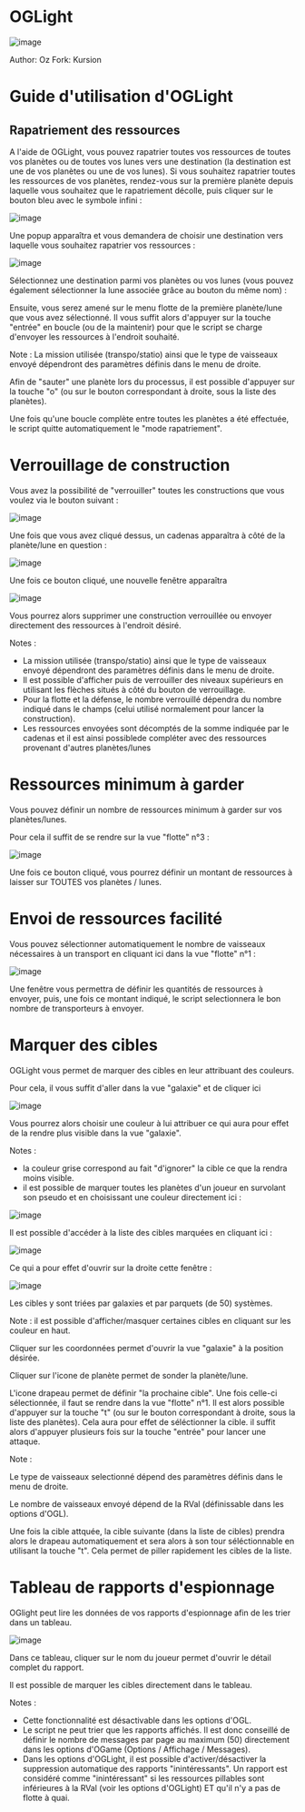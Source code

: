 # OGLight

![image](https://user-images.githubusercontent.com/1087731/189495657-572fa9ef-4aac-4fed-bdbc-596ce117f281.png)

Author: Oz
Fork: Kursion

# Guide d'utilisation d'OGLight
## Rapatriement des ressources

A l'aide de OGLight, vous pouvez rapatrier toutes vos ressources de toutes vos planètes ou de toutes vos lunes vers une destination (la destination est une de vos planètes ou une de vos lunes).
Si vous souhaitez rapatrier toutes les ressources de vos planètes, rendez-vous sur la première planète depuis laquelle vous souhaitez que le rapatriement décolle, puis cliquer sur le bouton bleu avec le symbole infini :

![image](https://user-images.githubusercontent.com/1087731/189495517-a5dbf0b3-a629-49d5-94e6-9307a520e8a1.png)


Une popup apparaîtra et vous demandera de choisir une destination vers laquelle vous souhaitez rapatrier vos ressources :

![image](https://user-images.githubusercontent.com/1087731/189495523-9e09a914-8098-4ed5-b761-dc9f4ab48c6b.png)


Sélectionnez une destination parmi vos planètes ou vos lunes (vous pouvez également sélectionner la lune associée grâce au bouton du même nom) :

Ensuite, vous serez amené sur le menu flotte de la première planète/lune que vous avez sélectionné. Il vous suffit alors d'appuyer sur la touche "entrée" en boucle (ou de la maintenir) pour que le script se charge d'envoyer les ressources à l'endroit souhaité.

Note : La mission utilisée (transpo/statio) ainsi que le type de vaisseaux envoyé dépendront des paramètres définis dans le menu de droite.

Afin de "sauter" une planète lors du processus, il est possible d'appuyer sur la touche "o" (ou sur le bouton correspondant à droite, sous la liste des planètes).

Une fois qu'une boucle complète entre toutes les planètes a été effectuée, le script quitte automatiquement le "mode rapatriement".

# Verrouillage de construction
Vous avez la possibilité de "verrouiller" toutes les constructions que vous voulez via le bouton suivant :

![image](https://user-images.githubusercontent.com/1087731/189495528-6844d046-bc85-4758-9983-092e0ee4a82c.png)



Une fois que vous avez cliqué dessus, un cadenas apparaîtra à côté de la planète/lune en question :

![image](https://user-images.githubusercontent.com/1087731/189495532-ee508305-ad86-4c7e-a351-fc0eed10eaf2.png)


Une fois ce bouton cliqué, une nouvelle fenêtre apparaîtra

![image](https://user-images.githubusercontent.com/1087731/189495536-67f58644-0812-43d6-b6ed-58cfe4f61325.png)


Vous pourrez alors supprimer une construction verrouillée ou envoyer directement des ressources à l'endroit désiré.

Notes :

- La mission utilisée (transpo/statio) ainsi que le type de vaisseaux envoyé dépendront des paramètres définis dans le menu de droite.
- Il est possible d'afficher puis de verrouiller des niveaux supérieurs en utilisant les flèches situés à côté du bouton de verrouillage.
- Pour la flotte et la défense, le nombre verrouillé dépendra du nombre indiqué dans le champs (celui utilisé normalement pour lancer la construction).
- Les ressources envoyées sont décomptés de la somme indiquée par le cadenas et il est ainsi possiblede compléter avec des ressources provenant d'autres planètes/lunes

# Ressources minimum à garder
Vous pouvez définir un nombre de ressources minimum à garder sur vos planètes/lunes.

Pour cela il suffit de se rendre sur la vue "flotte" n°3 :

![image](https://user-images.githubusercontent.com/1087731/189495585-af23480b-e3f8-4f66-bc79-abb3485961a2.png)


Une fois ce bouton cliqué, vous pourrez définir un montant de ressources à laisser sur TOUTES vos planètes / lunes.

# Envoi de ressources facilité
Vous pouvez sélectionner automatiquement le nombre de vaisseaux nécessaires à un transport en cliquant ici dans la vue "flotte" n°1 :

![image](https://user-images.githubusercontent.com/1087731/189495591-73904a9c-85d8-45e4-be3b-19d4b86734bf.png)


Une fenêtre vous permettra de définir les quantités de ressources à envoyer, puis, une fois ce montant indiqué, le script selectionnera le bon nombre de transporteurs à envoyer.

# Marquer des cibles
OGLight vous permet de marquer des cibles en leur attribuant des couleurs.

Pour cela, il vous suffit d'aller dans la vue "galaxie" et de cliquer ici

![image](https://user-images.githubusercontent.com/1087731/189495601-e77e3df0-1b36-4da9-b5c4-234d5f6ea004.png)


Vous pourrez alors choisir une couleur à lui attribuer ce qui aura pour effet de la rendre plus visible dans la vue "galaxie".

Notes :

- la couleur grise correspond au fait "d'ignorer" la cible ce que la rendra moins visible.
- il est possible de marquer toutes les planètes d'un joueur en survolant son pseudo et en choisissant une couleur directement ici :

![image](https://user-images.githubusercontent.com/1087731/189495612-de2005e8-746a-4ed2-b4fb-213a099db277.png)


Il est possible d'accéder à la liste des cibles marquées en cliquant ici :

![image](https://user-images.githubusercontent.com/1087731/189495614-56b1fbce-0001-4616-8ad3-57a1dec69d6c.png)


Ce qui a pour effet d'ouvrir sur la droite cette fenêtre :

![image](https://user-images.githubusercontent.com/1087731/189495620-67cdcc0e-f08d-4042-a3cb-8387a06c77e2.png)


Les cibles y sont triées par galaxies et par parquets (de 50) systèmes.

Note : il est possible d'afficher/masquer certaines cibles en cliquant sur les couleur en haut.

Cliquer sur les coordonnées permet d'ouvrir la vue "galaxie" à la position désirée.

Cliquer sur l'icone de planète permet de sonder la planète/lune.

L'icone drapeau permet de définir "la prochaine cible". Une fois celle-ci sélectionnée, il faut se rendre dans la vue "flotte" n°1. Il est alors possible d'appuyer sur la touche "t" (ou sur le bouton correspondant à droite, sous la liste des planètes). Cela aura pour effet de séléctionner la cible. il suffit alors d'appuyer plusieurs fois sur la touche "entrée" pour lancer une attaque.

Note :

Le type de vaisseaux selectionné dépend des paramètres définis dans le menu de droite.

Le nombre de vaisseaux envoyé dépend de la RVal (définissable dans les options d'OGL).

Une fois la cible attquée, la cible suivante (dans la liste de cibles) prendra alors le drapeau automatiquement et sera alors à son tour séléctionnable en utilisant la touche "t". Cela permet de piller rapidement les cibles de la liste.

# Tableau de rapports d'espionnage
OGlight peut lire les données de vos rapports d'espionnage afin de les trier dans un tableau.

![image](https://user-images.githubusercontent.com/1087731/189495628-bcee5886-3d3b-436a-9bc5-675f1aff58c0.png)


Dans ce tableau, cliquer sur le nom du joueur permet d'ouvrir le détail complet du rapport.

Il est possible de marquer les cibles directement dans le tableau.

Notes :

- Cette fonctionnalité est désactivable dans les options d'OGL.
- Le script ne peut trier que les rapports affichés. Il est donc conseillé de définir le nombre de messages par page au maximum (50) directement dans les options d'OGame (Options / Affichage / Messages).
- Dans les options d'OGLight, il est possible d'activer/désactiver la suppression automatique des rapports "inintéressants". Un rapport est considéré comme "inintéressant" si les ressources pillables sont inférieures à la RVal (voir les options d'OGLight) ET qu'il n'y a pas de flotte à quai.
